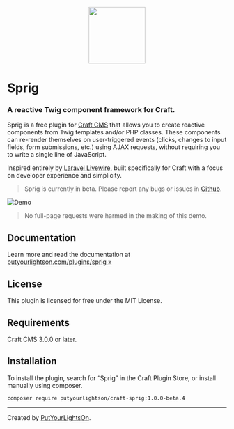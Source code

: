 <p align="center"><img width="130" src="https://raw.githubusercontent.com/putyourlightson/craft-sprig/v1/src/icon.svg"></p>

# Sprig

### A reactive Twig component framework for Craft.

Sprig is a free plugin for [Craft CMS](https://craftcms.com/) that allows you to create reactive components from Twig templates and/or PHP classes. These components can re-render themselves on user-triggered events (clicks, changes to input fields, form submissions, etc.) using AJAX requests, without requiring you to write a single line of JavaScript.

Inspired entirely by [Laravel Livewire](https://laravel-livewire.com/), built specifically for Craft with a focus on developer experience and simplicity.

> Sprig is currently in beta. Please report any bugs or issues in [Github](https://github.com/putyourlightson/craft-sprig/issues).

![Demo](https://putyourlightson.com/assets/images/plugins/sprig/search-demo.gif)

> No full-page requests were harmed in the making of this demo. 

## Documentation

Learn more and read the documentation at [putyourlightson.com/plugins/sprig »](https://putyourlightson.com/plugins/sprig)

## License

This plugin is licensed for free under the MIT License.

## Requirements

Craft CMS 3.0.0 or later.

## Installation

To install the plugin, search for “Sprig” in the Craft Plugin Store, or install manually using composer.

```
composer require putyourlightson/craft-sprig:1.0.0-beta.4
```

---

Created by [PutYourLightsOn](https://putyourlightson.com/).
